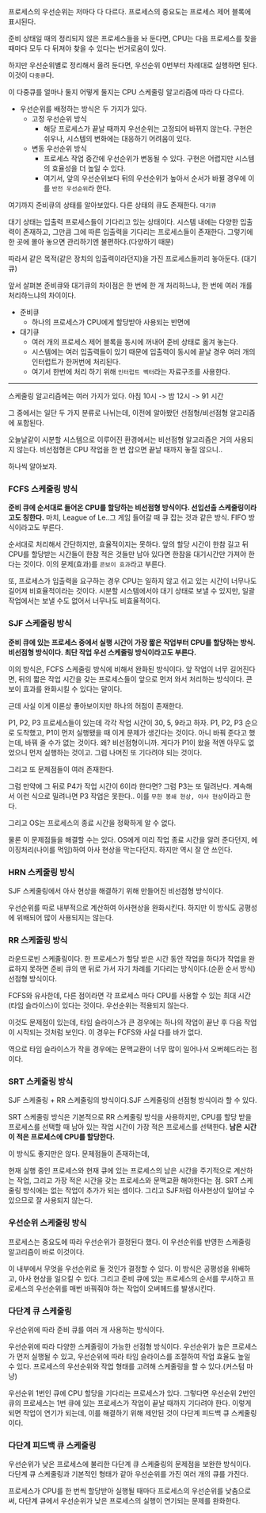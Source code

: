 프로세스의 우선순위는 저마다 다 다르다. 프로세스의 중요도는 프로세스 제어 블록에 표시된다.

준비 상태일 때의 정리되지 않은 프로세스들을 놔 둔다면, CPU는 다음 프로세스를 찾을 때마다 모두 다 뒤져야 찾을 수 있다는 번거로움이 있다.

하지만 우선순위별로 정리해서 올려 둔다면, 우선순위 0번부터 차례대로 실행하면 된다. 이것이 `다중큐`다. 

이 다중큐를 얼마나 둘지 어떻게 둘지는 CPU 스케줄링 알고리즘에 따라 다 다르다. 

- 우선순위를 배정하는 방식은 두 가지가 있다.
  - 고정 우선순위 방식
    - 해당 프로세스가 끝날 때까지 우선순위는 고정되어 바뀌지 않는다. 구현은 쉬우나, 시스템의 변화에는 대응하기 어려움이 있다.
  - 변동 우선순위 방식
    - 프로세스 작업 중간에 우선순위가 변동될 수 있다. 구현은 어렵지만 시스템의 효율성을 더 높일 수 있다.
    - 여기서, 앞의 우선순위보다 뒤의 우선순위가 높아서 순서가 바뀔 경우에 이를 `반전 우선순위`라 한다.

여기까지 준비큐의 상태를 알아보았다. 다른 상태의 큐도 존재한다. `대기큐`

대기 상태는 입출력 프로세스들이 기다리고 있는 상태이다. 시스템 내에는 다양한 입출력이 존재하고, 그만큼 그에 따른 입출력을 기다리는 프로세스들이 존재한다.
그렇기에 한 곳에 몰아 놓으면 관리하기엔 불편하다.(다양하기 때문)

따라서 같은 목적(같은 장치의 입출력이라던지)을 가진 프로세스들끼리 놓아둔다. (대기큐)

앞서 살펴본 준비큐와 대기큐의 차이점은 한 번에 한 개 처리하느냐, 한 번에 여러 개를 처리하느냐의 차이이다.

- 준비큐
  - 하나의 프로세스가 CPU에게 할당받아 사용되는 반면에
- 대기큐
  - 여러 개의 프로세스 제어 블록을 동시에 꺼내어 준비 상태로 옮겨 놓는다.
  - 시스템에는 여러 입출력들이 있기 때문에 입출력이 동시에 끝날 경우 여러 개의 인터럽트가 한꺼번에 처리된다. 
  - 여기서 한번에 처리 하기 위해 `인터럽트 벡터`라는 자료구조를 사용한다.
---

스케줄링 알고리즘에는 여러 가지가 있다. 아침 10시 -> 밤 12시 -> 91 시간 

그 중에서는 일단 두 가지 분류로 나뉘는데, 이전에 알아봤던 선점형/비선점형 알고리즘에 포함된다.

오늘날같이 시분할 시스템으로 이루어진 환경에서는 비선점형 알고리즘은 거의 사용되지 않는다. 비선점형은 CPU 작업을 한 번 잡으면 끝날 때까지 놓질 않으니..

하나씩 알아보자.

### FCFS 스케줄링 방식

**준비 큐에 순서대로 들어온 CPU를 할당하는 비선점형 방식이다. 선입선출 스케줄링이라고도 칭한다.**
마치, League of Le..그 게임 들어갈 때 큐 잡는 것과 같은 방식. FIFO 방식이라고도 부른다. 

순서대로 처리해서 간단하지만, 효율적이지는 못하다. 앞의 할당 시간이 한참 길고 뒤 CPU를 할당받는 시간들이 한참 적은 것들만 남아 있다면
한참을 대기시간만 가져야 한다는 것이다. 이의 문제(효과)를 `콘보이 효과`라고 부른다.

또, 프로세스가 입출력을 요구하는 경우 CPU는 일하지 않고 쉬고 있는 시간이 너무나도 길어져 비효율적이라는 것이다.
시분할 시스템에서야 대기 상태로 보낼 수 있지만, 일괄 작업에서는 보낼 수도 없어서 너무나도 비효율적이다.


### SJF 스케줄링 방식

**준비 큐에 있는 프로세스 중에서 실행 시간이 가장 짧은 작업부터 CPU를 할당하는 방식. 비선점형 방식이다.
최단 작업 우선 스케줄링 방식이라고도 부른다.**

이의 방식은, FCFS 스케줄링 방식에 비해서 완화된 방식이다. 앞 작업이 너무 길어진다면, 뒤의 짧은 작업 시간을 갖는 프로세스들이
앞으로 먼저 와서 처리하는 방식이다. 콘보이 효과를 완화시킬 수 있다는 말이다.

근데 사실 이게 이론상 좋아보이지만 하나의 허점이 존재한다.

P1, P2, P3 프로세스들이 있는데 각각 작업 시간이 30, 5, 9라고 하자. P1, P2, P3 순으로 도착했고, P1이 먼저 실행됐을 때 이게 문제가 생긴다는 것이다.
아니 바꿔 준다고 했는데, 바꿔 줄 수가 없는 것이다. 왜? 비선점형이니까. 게다가 P1이 왔을 적엔 아무도 없었으니 먼저 실행하는 것이고. 그럼 나머진 또 기다려야 되는 것이다.

그리고 또 문제점들이 여러 존재한다.

그럼 만약에 그 뒤로 P4가 작업 시간이 6이라 한다면? 그럼 P3는 또 밀려난다. 계속해서 이런 식으로 밀려나면 P3 작업은 못한다.. 이를 `무한 봉쇄 현상, 아사 현상`이라고 한다.

그리고 OS는 프로세스의 종료 시간을 정확하게 알 수 없다. 

물론 이 문제점들을 해결할 수는 있다. OS에게 미리 작업 종료 시간을 알려 준다던지, 에이징처리(나이를 먹임)하여 아사 현상을 막는다던지.
하지만 역시 잘 안 쓰인다.


### HRN 스케줄링 방식

SJF 스케줄링에서 아사 현상을 해결하기 위해 만들어진 비선점형 방식이다.

우선순위를 따로 내부적으로 계산하여 아사현상을 완화시킨다. 하지만 이 방식도 공평성에 위배되어 많이 사용되지는 않는다.

### RR 스케줄링 방식

라운드로빈 스케줄링이다. 한 프로세스가 할당 받은 시간 동안 작업을 하다가 작업을 완료하지 못하면 준비 큐의 맨 뒤로 가서
자기 차례를 기다리는 방식이다.(순환 순서 방식) 선점형 방식이다.

FCFS와 유사한데, 다른 점이라면 각 프로세스 마다 CPU를 사용할 수 있는 최대 시간(타임 슬라이스)이 있다는 것이다.
우선순위는 적용되지 않는다.

이것도 문제점이 있는데, 타임 슬라이스가 큰 경우에는 하나의 작업이 끝난 후 다음 작업이 시작되는 것처럼 보인다.
이 경우는 FCFS와 사실 다를 바가 없다.

역으로 타임 슬라이스가 작을 경우에는 문맥교환이 너무 많이 일어나서 오버헤드라는 점이다.

### SRT 스케줄링 방식

SJF 스케줄링 + RR 스케줄링의 방식이다.SJF 스케줄링의 선점형 방식이라 할 수 있다.

SRT 스케줄링 방식은 기본적으로 RR 스케줄링 방식을 사용하지만, CPU를 할당 받을 프로세스를 선택할 때 남아 있는 작업 시간이
가장 적은 프로세스를 선택한다. **남은 시간이 적은 프로세스에 CPU를 할당한다.**

이 방식도 좋지만은 않다. 문제점들이 존재하는데,

현재 실행 중인 프로세스와 현재 큐에 있는 프로세스의 남은 시간을 주기적으로 계산하는 작업, 그리고 가장 적은 시간을 갖는 프로세스와 문맥교환 해야한다는 점.
SRT 스케줄링 방식에는 없는 작업이 추가가 되는 셈이다. 그리고 SJF처럼 아사현상이 일어날 수 있으므로 잘 사용되지 않는다.

### 우선순위 스케줄링 방식

프로세스는 중요도에 따라 우선순위가 결정된다 했다. 이 우선순위를 반영한 스케줄링 알고리즘이 바로 이것이다.

이 내부에서 무엇을 우선순위로 둘 것인가 결정할 수 있다. 이 방식은 공평성을 위배하고, 아사 현상을 일으킬 수 있다.
그리고 준비 큐에 있는 프로세스의 순서를 무시하고 프로세스의 우선순위를 매번 바꿔줘야 하는 작업이 오버헤드를 발생시킨다.

### 다단계 큐 스케줄링

우선순위에 따라 준비 큐를 여러 개 사용하는 방식이다. 

우선순위에 따라 다양한 스케줄링이 가능한 선점형 방식이다. 우선순위가 높은 프로세스가 먼저 실행될 수 있고, 우선순위에 따라
타임 슬라이스를 조절하여 작업 효율도 높일 수 있다. 프로세스의 우선순위와 작업 형태를 고려해 스케줄링을 할 수 있다.(커스텀 마냥)

우선순위 1번인 큐에 CPU 할당을 기다리는 프로세스가 있다. 그렇다면 우선순위 2번인 큐의 프로세스는 1번 큐에 있는 프로세스가 작업이 끝날 때까지
기다려야 한다. 이렇게 되면 작업이 연기가 되는데, 이를 해결하기 위해 제안된 것이 다단계 피드백 큐 스케줄링이다.


### 다단계 피드백 큐 스케줄링

우선순위가 낮은 프로세스에 불리한 다단계 큐 스케줄링의 문제점을 보완한 방식이다. 다단계 큐 스케줄링과 기본적인 형태가 같아 우선순위를 가진 여러 개의 큐를 가진다.

프로세스가 CPU를 한 번씩 할당받아 실행될 때마다 프로세스의 우선순위를 낮춤으로써, 다단계 큐에서 우선순위가 낮은 프로세스의 실행이
연기되는 문제를 완화한다.